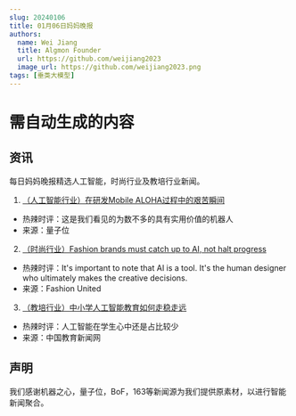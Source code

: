 ```yaml
---
slug: 20240106
title: 01月06日妈妈晚报
authors:
  name: Wei Jiang
  title: Algmon Founder
  url: https://github.com/weijiang2023
  image_url: https://github.com/weijiang2023.png
tags: [垂类大模型]
---
```


# 需自动生成的内容
## 资讯
每日妈妈晚报精选人工智能，时尚行业及教培行业新闻。

1. [（人工智能行业）在研发Mobile ALOHA过程中的艰苦瞬间](https://mp.weixin.qq.com/s/_tY3b7z9RApm6UfCgOL8qg)
* 热辣时评：这是我们看见的为数不多的具有实用价值的机器人
* 来源：量子位

2. [（时尚行业）Fashion brands must catch up to AI, not halt progress](https://fashionunited.uk/news/fashion/fashion-brands-must-catch-up-to-ai-not-halt-progress/2023040468807)
* 热辣时评：It's important to note that AI is a tool. It's the human designer who ultimately makes the creative decisions.
* 来源：Fashion United

3. [（教培行业）中小学人工智能教育如何走稳走远](https://new.qq.com/rain/a/20231014A02DDI00)
* 热辣时评：人工智能在学生心中还是占比较少
* 来源：中国教育新闻网

## 声明

我们感谢机器之心，量子位，BoF，163等新闻源为我们提供原素材，以进行智能新闻聚合。